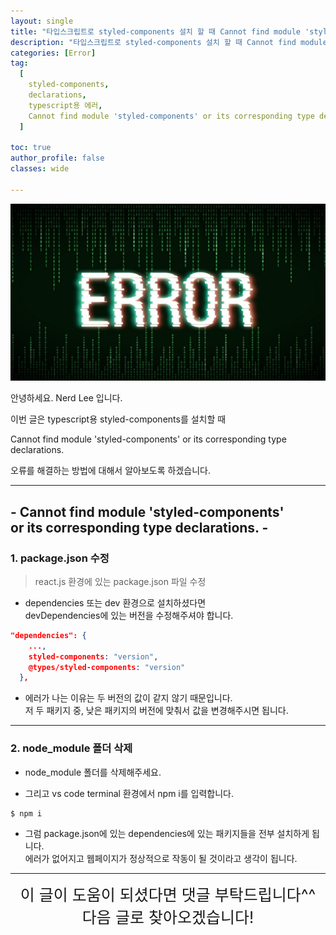 ```yaml
---
layout: single
title: "타입스크립트로 styled-components 설치 할 때 Cannot find module 'styled-components' or its corresponding type declarations. 오류 해결 방법"
description: "타입스크립트로 styled-components 설치 할 때 Cannot find module 'styled-components' or its corresponding type declarations. 오류 해결 방법"
categories: [Error]
tag:
  [
    styled-components,
    declarations,
    typescript용 에러,
    Cannot find module 'styled-components' or its corresponding type declarations,
  ]

toc: true
author_profile: false
classes: wide

---
```


![](/assets/img/etc/error.png)

안녕하세요. Nerd Lee 입니다.

이번 글은 typescript용 styled-components를 설치할 때

Cannot find module 'styled-components' or its corresponding type declarations.

오류를 해결하는 방법에 대해서 알아보도록 하겠습니다.

---

## - Cannot find module 'styled-components'<br> or its corresponding type declarations. -

### 1. package.json 수정

> react.js 환경에 있는 package.json 파일 수정

- dependencies 또는 dev 환경으로 설치하셨다면<br>
  devDependencies에 있는 버전을 수정해주셔야 합니다.

```json
"dependencies": {
    ...,
    styled-components: "version",
    @types/styled-components: "version"
  },
```

- 에러가 나는 이유는 두 버전의 값이 같지 않기 때문입니다.<br>
  저 두 패키지 중, 낮은 패키지의 버전에 맞춰서 값을 변경해주시면 됩니다.

---

### 2. node_module 폴더 삭제

- node_module 폴더를 삭제해주세요.

- 그리고 vs code terminal 환경에서 npm i를 입력합니다.

```bash
$ npm i
```

- 그럼 package.json에 있는 dependencies에 있는 패키지들을 전부 설치하게 됩니다.<br>
  에러가 없어지고 웹페이지가 정상적으로 작동이 될 것이라고 생각이 됩니다.

---

<div style="font-size:25px; text-align:center">
이 글이 도움이 되셨다면 댓글 부탁드립니다^^<br>
다음 글로 찾아오겠습니다!
</div>
